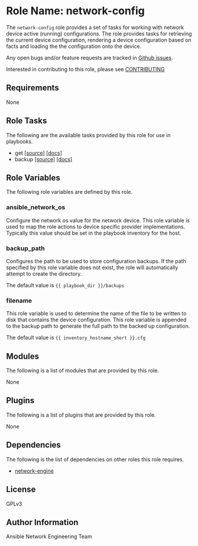 # Role Name: network-config
The ```network-config``` role provides a set of tasks for working with network
device active (running) configurations.  The role provides tasks for retrieving
the current device configuration, rendering a device configuration based on
facts and loading the the configuration onto the device.  

Any open bugs and/or feature requests are tracked in [Github issues](../../issues).

Interested in contributing to this role, please see [CONTRIBUTING](CONTRIBUTING.md)

## Requirements
None

## Role Tasks
The following are the available tasks provided by this role for use in
playbooks.

* get [[source]](tasks/get.yaml) [[docs]](docs/get.md)
* backup [[source]](tasks/backup.yaml) [[docs]](docs/backup.md)

## Role Variables
The following role variables are defined by this role.

### ansible_network_os
Configure the network os value for the network device.  This role variable is
used to map the role actions to device specific provider implementations.
Typically this value should be set in the playbook inventory for the host.  

### backup_path
Configures the path to be used to store configuration backups.  If the path
specified by this role variable does not exist, the role will automatically
attempt to create the directory.  

The default value is ```{{ playbook_dir }}/backups```

### filename
This role variable is used to determine the name of the file to be written to
disk that contains the device configuration.  This role variable is appended to
the backup path to generate the full path to the backed up configuration.

The default value is ```{{ inventory_hostname_short }}.cfg```

## Modules
The following is a list of modules that are provided by this role.

None

## Plugins
The following is a list of plugins that are provided by this role.

None

## Dependencies
The following is the list of dependencies on other roles this role requires.

* [network-engine](http://github.com/ansible-network/network-engine)

## License
GPLv3

## Author Information
Ansible Network Engineering Team
